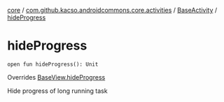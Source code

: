 [core](../../index.md) / [com.github.kacso.androidcommons.core.activities](../index.md) / [BaseActivity](index.md) / [hideProgress](.)

# hideProgress

`open fun hideProgress(): Unit`

Overrides [BaseView.hideProgress](../../com.github.kacso.androidcommons.core.views/-base-view/hide-progress.md)

Hide progress of long running task


